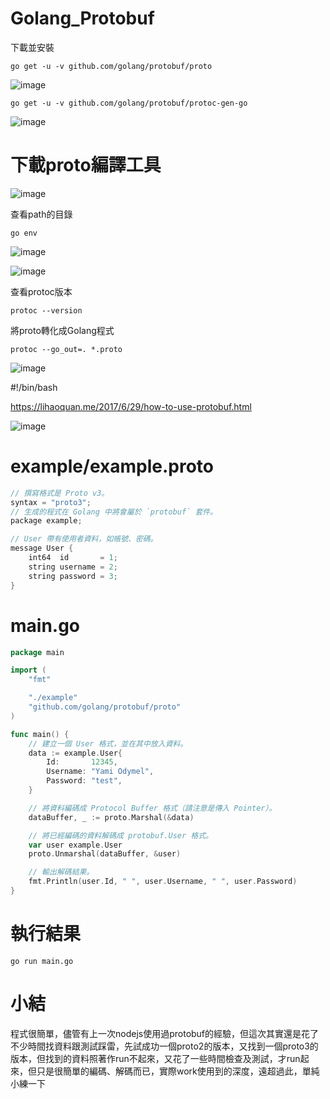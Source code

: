 # Golang_Protobuf

下載並安裝
```shell
go get -u -v github.com/golang/protobuf/proto
```

![image](./images/20200831154841.png)

```shell
go get -u -v github.com/golang/protobuf/protoc-gen-go
```

![image](./images/20200831155015.png)


# 下載proto編譯工具

![image](./images/20200831155219.png)

查看path的目錄

```shell
go env
```

![image](./images/20200831155433.png)

![image](./images/20200831155538.png)

查看protoc版本

```shell
protoc --version
```

將proto轉化成Golang程式

```shell
protoc --go_out=. *.proto
```

![image](./images/20200831162358.png)


#!/bin/bash

https://lihaoquan.me/2017/6/29/how-to-use-protobuf.html


![image](./images/20200902155749.png)

# example/example.proto

```c
// 撰寫格式是 Proto v3。
syntax = "proto3";  
// 生成的程式在 Golang 中將會屬於 `protobuf` 套件。
package example;

// User 帶有使用者資料，如帳號、密碼。
message User {  
    int64  id       = 1;
    string username = 2;
    string password = 3;
}
```

# main.go

```go
package main

import (
	"fmt"

	"./example"
	"github.com/golang/protobuf/proto"
)

func main() {
	// 建立一個 User 格式，並在其中放入資料。
	data := example.User{
		Id:       12345,
		Username: "Yami Odymel",
		Password: "test",
	}

	// 將資料編碼成 Protocol Buffer 格式（請注意是傳入 Pointer）。
	dataBuffer, _ := proto.Marshal(&data)

	// 將已經編碼的資料解碼成 protobuf.User 格式。 
	var user example.User
	proto.Unmarshal(dataBuffer, &user)

	// 輸出解碼結果。
	fmt.Println(user.Id, " ", user.Username, " ", user.Password)
}
```

# 執行結果

```shell
go run main.go
```

# 小結

程式很簡單，儘管有上一次nodejs使用過protobuf的經驗，但這次其實還是花了不少時間找資料跟測試踩雷，先試成功一個proto2的版本，又找到一個proto3的版本，但找到的資料照著作run不起來，又花了一些時間檢查及測試，才run起來，但只是很簡單的編碼、解碼而已，實際work使用到的深度，遠超過此，單純小練一下